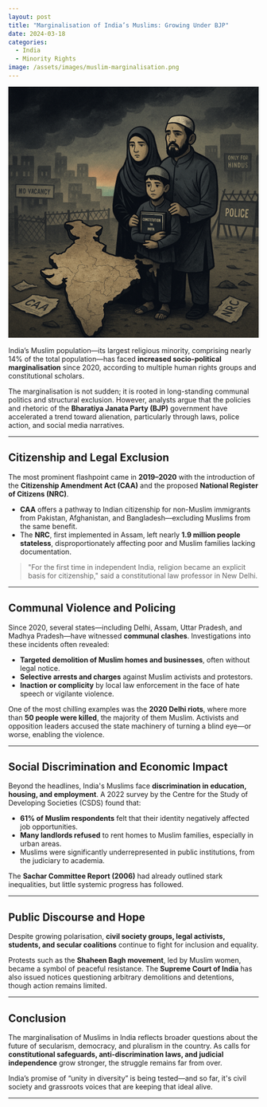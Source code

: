 ```yaml
---
layout: post
title: "Marginalisation of India’s Muslims: Growing Under BJP"
date: 2024-03-18
categories: 
  - India
  - Minority Rights
image: /assets/images/muslim-marginalisation.png
---
```


![Marginalisation of Muslims in India](/assets/images/muslim-marginalisation.png)

India’s Muslim population—its largest religious minority, comprising nearly 14% of the total population—has faced **increased socio-political marginalisation** since 2020, according to multiple human rights groups and constitutional scholars.

The marginalisation is not sudden; it is rooted in long-standing communal politics and structural exclusion. However, analysts argue that the policies and rhetoric of the **Bharatiya Janata Party (BJP)** government have accelerated a trend toward alienation, particularly through laws, police action, and social media narratives.

---

## Citizenship and Legal Exclusion

The most prominent flashpoint came in **2019–2020** with the introduction of the **Citizenship Amendment Act (CAA)** and the proposed **National Register of Citizens (NRC)**.

- **CAA** offers a pathway to Indian citizenship for non-Muslim immigrants from Pakistan, Afghanistan, and Bangladesh—excluding Muslims from the same benefit.
- The **NRC**, first implemented in Assam, left nearly **1.9 million people stateless**, disproportionately affecting poor and Muslim families lacking documentation.

> "For the first time in independent India, religion became an explicit basis for citizenship," said a constitutional law professor in New Delhi.

---

## Communal Violence and Policing

Since 2020, several states—including Delhi, Assam, Uttar Pradesh, and Madhya Pradesh—have witnessed **communal clashes**. Investigations into these incidents often revealed:

- **Targeted demolition of Muslim homes and businesses**, often without legal notice.
- **Selective arrests and charges** against Muslim activists and protestors.
- **Inaction or complicity** by local law enforcement in the face of hate speech or vigilante violence.

One of the most chilling examples was the **2020 Delhi riots**, where more than **50 people were killed**, the majority of them Muslim. Activists and opposition leaders accused the state machinery of turning a blind eye—or worse, enabling the violence.

---

## Social Discrimination and Economic Impact

Beyond the headlines, India's Muslims face **discrimination in education, housing, and employment**. A 2022 survey by the Centre for the Study of Developing Societies (CSDS) found that:

- **61% of Muslim respondents** felt that their identity negatively affected job opportunities.
- **Many landlords refused** to rent homes to Muslim families, especially in urban areas.
- Muslims were significantly underrepresented in public institutions, from the judiciary to academia.

The **Sachar Committee Report (2006)** had already outlined stark inequalities, but little systemic progress has followed.

---

## Public Discourse and Hope

Despite growing polarisation, **civil society groups, legal activists, students, and secular coalitions** continue to fight for inclusion and equality.

Protests such as the **Shaheen Bagh movement**, led by Muslim women, became a symbol of peaceful resistance. The **Supreme Court of India** has also issued notices questioning arbitrary demolitions and detentions, though action remains limited.

---

## Conclusion

The marginalisation of Muslims in India reflects broader questions about the future of secularism, democracy, and pluralism in the country. As calls for **constitutional safeguards, anti-discrimination laws, and judicial independence** grow stronger, the struggle remains far from over.

India’s promise of “unity in diversity” is being tested—and so far, it's civil society and grassroots voices that are keeping that ideal alive.

---

<!-- *Image Credit: GeeksForGeeks / Social Science / -->
